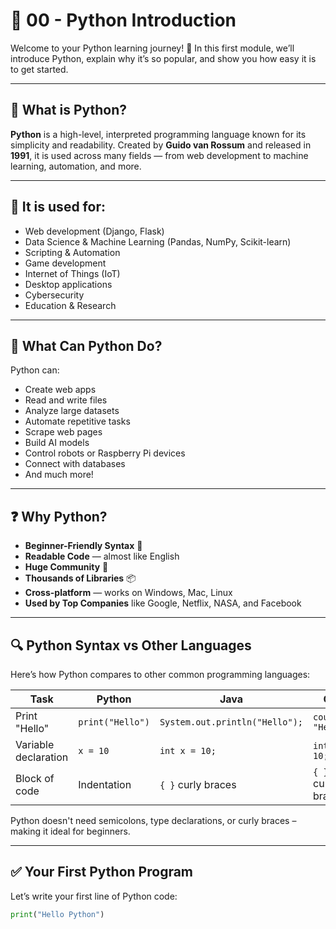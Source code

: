 # 🐍 00 - Python Introduction

Welcome to your Python learning journey! 🚀 In this first module, we’ll introduce Python, explain why it’s so popular, and show you how easy it is to get started.

---

## 📌 What is Python?

**Python** is a high-level, interpreted programming language known for its simplicity and readability. Created by **Guido van Rossum** and released in **1991**, it is used across many fields — from web development to machine learning, automation, and more.

---

## 💼 It is used for:

- Web development (Django, Flask)
- Data Science & Machine Learning (Pandas, NumPy, Scikit-learn)
- Scripting & Automation
- Game development
- Internet of Things (IoT)
- Desktop applications
- Cybersecurity
- Education & Research

---

## 🤔 What Can Python Do?

Python can:
- Create web apps
- Read and write files
- Analyze large datasets
- Automate repetitive tasks
- Scrape web pages
- Build AI models
- Control robots or Raspberry Pi devices
- Connect with databases
- And much more!

---

## ❓ Why Python?

- **Beginner-Friendly Syntax** 🧠
- **Readable Code** — almost like English
- **Huge Community** 🤝
- **Thousands of Libraries** 📦
- **Cross-platform** — works on Windows, Mac, Linux
- **Used by Top Companies** like Google, Netflix, NASA, and Facebook

---

## 🔍 Python Syntax vs Other Languages

Here’s how Python compares to other common programming languages:

| Task                | Python                  | Java                        | C++                          |
|---------------------|-------------------------|-----------------------------|------------------------------|
| Print "Hello"       | `print("Hello")`        | `System.out.println("Hello");` | `cout << "Hello";`         |
| Variable declaration| `x = 10`                | `int x = 10;`               | `int x = 10;`                |
| Block of code       | Indentation             | `{ }` curly braces          | `{ }` curly braces           |

Python doesn't need semicolons, type declarations, or curly braces – making it ideal for beginners.

---

## ✅ Your First Python Program

Let’s write your first line of Python code:

```python
print("Hello Python")

